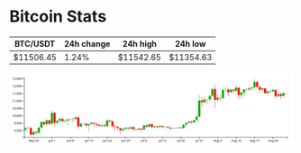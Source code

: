 # Bitcoin Stats

BTC/USDT|24h change|24h high|24h low|
|---|---|---|---|
|$11506.45|1.24%|$11542.65|$11354.63|

<img src="./chart.svg">
